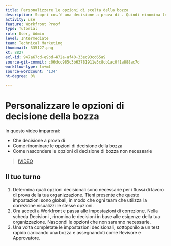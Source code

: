 ```yaml
---
title: Personalizzare le opzioni di scelta della bozza
description: Scopri cos’è una decisione a prova di . Quindi rinomina le opzioni di decisione della bozza e nasconde le opzioni non necessarie nelle impostazioni del sistema di correzione.
activity: use
feature: Workfront Proof
type: Tutorial
role: User, Admin
level: Intermediate
team: Technical Marketing
thumbnail: 335127.png
kt: 8827
exl-id: 947a67cd-e9bd-472a-af40-33ec93cd65a9
source-git-commit: c06dcc985c3b63781911e3c8cb1ac0f1a888ac7d
workflow-type: tm+mt
source-wordcount: '134'
ht-degree: 0%

---
```


# Personalizzare le opzioni di decisione della bozza

In questo video imparerai:

* Che decisione a prova di
* Come rinominare le opzioni di decisione della bozza
* Come nascondere le opzioni di decisione di bozza non necessarie

>[!VIDEO](https://video.tv.adobe.com/v/335127/?quality=12)

## Il tuo turno

1. Determina quali opzioni decisionali sono necessarie per i flussi di lavoro di prova della tua organizzazione. Tieni presente che queste impostazioni sono globali, in modo che ogni team che utilizza la correzione visualizzi le stesse opzioni.
1. Ora accedi a Workfront e passa alle impostazioni di correzione. Nella scheda Decisioni , rinomina le decisioni in base alle esigenze della tua organizzazione. Nascondi le opzioni che non saranno necessarie.
1. Una volta completate le impostazioni decisionali, sottoponilo a un test rapido caricando una bozza e assegnandoti come Revisore e Approvatore.


<!--
Lean More URLs
-->
